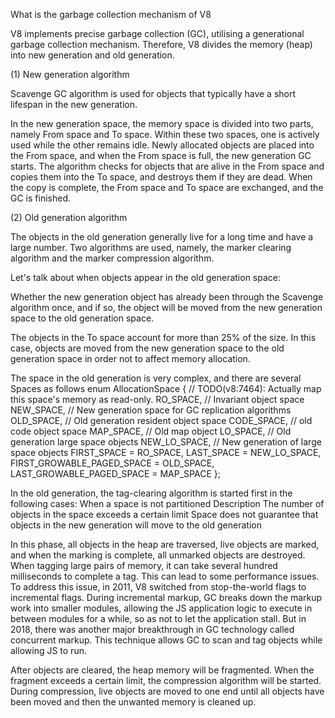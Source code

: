 What is the garbage collection mechanism of V8

V8 implements precise garbage collection (GC), utilising a generational garbage collection mechanism. Therefore, V8 divides the memory (heap) into new generation and old generation.

(1) New generation algorithm

Scavenge GC algorithm is used for objects that typically have a short lifespan in the new generation.

In the new generation space, the memory space is divided into two parts, namely From space and To space. 
Within these two spaces, one is actively used while the other remains idle. 
Newly allocated objects are placed into the From space, and when the From space is full, the new generation GC starts. 
The algorithm checks for objects that are alive in the From space and copies them into the To space, and destroys them if they are dead. 
When the copy is complete, the From space and To space are exchanged, and the GC is finished.

(2) Old generation algorithm

The objects in the old generation generally live for a long time and have a large number. 
Two algorithms are used, namely, the marker clearing algorithm and the marker compression algorithm.

Let's talk about when objects appear in the old generation space:

Whether the new generation object has already been through the Scavenge algorithm once, and if so, the object will be moved from the new generation space to the old generation space.

The objects in the To space account for more than 25% of the size. 
In this case, objects are moved from the new generation space to the old generation space in order not to affect memory allocation.



The space in the old generation is very complex, and there are several Spaces as follows
enum AllocationSpace {
  // TODO(v8:7464): Actually map this space's memory as read-only.
  RO_SPACE,    // Invariant object space
  NEW_SPACE,   // New generation space for GC replication algorithms
  OLD_SPACE,   // Old generation resident object space
  CODE_SPACE,  // old code object space
  MAP_SPACE,   // Old map object
  LO_SPACE,    // Old generation large space objects
  NEW_LO_SPACE,  // New generation of large space objects
  FIRST_SPACE = RO_SPACE,
  LAST_SPACE = NEW_LO_SPACE,
  FIRST_GROWABLE_PAGED_SPACE = OLD_SPACE,
  LAST_GROWABLE_PAGED_SPACE = MAP_SPACE
};

In the old generation, the tag-clearing algorithm is started first in the following cases:
When a space is not partitioned
Description The number of objects in the space exceeds a certain limit
Space does not guarantee that objects in the new generation will move to the old generation


In this phase, all objects in the heap are traversed, live objects are marked, and when the marking is complete, 
all unmarked objects are destroyed. When tagging large pairs of memory, it can take several hundred milliseconds to complete a tag. 
This can lead to some performance issues. To address this issue, in 2011, V8 switched from stop-the-world flags to incremental flags. 
During incremental markup, GC breaks down the markup work into smaller modules, allowing the JS application logic to execute in between modules for a while, 
so as not to let the application stall. But in 2018, there was another major breakthrough in GC technology called concurrent markup. 
This technique allows GC to scan and tag objects while allowing JS to run.

After objects are cleared, the heap memory will be fragmented. When the fragment exceeds a certain limit, 
the compression algorithm will be started. During compression, live objects are moved to one end until all objects have been moved and then the unwanted memory is cleaned up.




